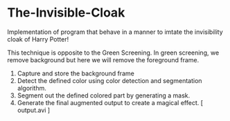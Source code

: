 # The-Invisible-Cloak
Implementation of program that behave in a manner to imtate the invisibility cloak of Harry Potter!

This technique is opposite to the Green Screening. In green screening, we remove background but here we will remove the foreground frame.
1. Capture and store the background frame
2. Detect the defined color using color detection and segmentation algorithm.
3. Segment out the defined colored part by generating a mask.
4. Generate the final augmented output to create a magical effect. [ output.avi ]